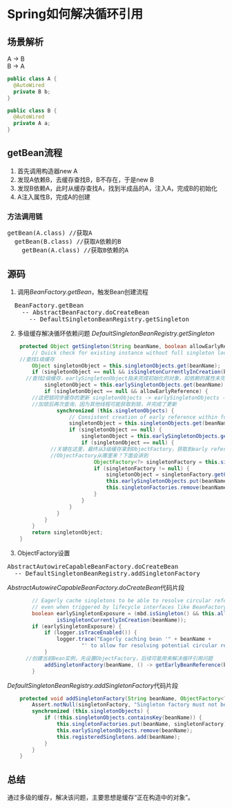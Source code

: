 # Spring如何解决循环引用

## 场景解析
A -> B <br/>
B -> A

```java
public class A {
  @AutoWired
  private B b;
}

public class B {
  @AutoWired
  private A a;
}
```

## getBean流程
1. 首先调用构造器new A
2. 发现A依赖B，去缓存查找B，B不存在，于是new B
3. 发现B依赖A，此时从缓存查找A，找到半成品的A，注入A，完成B的初始化
4. A注入属性B，完成A的创建

### 方法调用链

<pre>
getBean(A.class) //获取A
  getBean(B.class) //获取A依赖的B
    getBean(A.class) //获取B依赖的A
</pre>

## 源码
1. 调用*BeanFactory.getBean*，触发Bean创建流程
<pre>
  BeanFactory.getBean
    -- AbstractBeanFactory.doCreateBean
      -- DefaultSingletonBeanRegistry.getSingleton
</pre>
2. 多级缓存解决循环依赖问题
*DefaultSingletonBeanRegistry.getSingleton*
```java
	protected Object getSingleton(String beanName, boolean allowEarlyReference) {
		// Quick check for existing instance without full singleton lock
    //查找1级缓存
		Object singletonObject = this.singletonObjects.get(beanName);
		if (singletonObject == null && isSingletonCurrentlyInCreation(beanName)) { //是否正在创建？一个ConcurrentHashMap做标记
      //查找2级缓存，earlySingletonObject指未完成初始化的对象，如依赖的属性未完成注入
			singletonObject = this.earlySingletonObjects.get(beanName);
			if (singletonObject == null && allowEarlyReference) {
        //这把锁同步缓存的更新 singletonObjects -> earlySingletonObjects -> singletonFactories
        //加锁后再次查询，因为其他线程可能获取到锁，并完成了更新
				synchronized (this.singletonObjects) {
					// Consistent creation of early reference within full singleton lock
					singletonObject = this.singletonObjects.get(beanName);
					if (singletonObject == null) {
						singletonObject = this.earlySingletonObjects.get(beanName);
						if (singletonObject == null) {
              //关键在这里，最终从3级缓存拿到ObjectFactory，获取到early reference,解决了循环依赖问题
              //ObjectFactory从哪里来？下面会讲到
							ObjectFactory<?> singletonFactory = this.singletonFactories.get(beanName);
							if (singletonFactory != null) {
								singletonObject = singletonFactory.getObject();
								this.earlySingletonObjects.put(beanName, singletonObject);
								this.singletonFactories.remove(beanName);
							}
						}
					}
				}
			}
		}
		return singletonObject;
	}
```
3. ObjectFactory设置
<pre>
AbstractAutowireCapableBeanFactory.doCreateBean
  -- DefaultSingletonBeanRegistry.addSingletonFactory
</pre>

*AbstractAutowireCapableBeanFactory.doCreateBean*代码片段
```java
		// Eagerly cache singletons to be able to resolve circular references
		// even when triggered by lifecycle interfaces like BeanFactoryAware.
		boolean earlySingletonExposure = (mbd.isSingleton() && this.allowCircularReferences &&
				isSingletonCurrentlyInCreation(beanName));
		if (earlySingletonExposure) {
			if (logger.isTraceEnabled()) {
				logger.trace("Eagerly caching bean '" + beanName +
						"' to allow for resolving potential circular references");
			}
      //创建当前Bean实例，先设置ObjectFactory，后续可能用来解决循环引用问题
			addSingletonFactory(beanName, () -> getEarlyBeanReference(beanName, mbd, bean));
		}
```
*DefaultSingletonBeanRegistry.addSingletonFactory*代码片段
```java
	protected void addSingletonFactory(String beanName, ObjectFactory<?> singletonFactory) {
		Assert.notNull(singletonFactory, "Singleton factory must not be null");
		synchronized (this.singletonObjects) {
			if (!this.singletonObjects.containsKey(beanName)) {
				this.singletonFactories.put(beanName, singletonFactory);
				this.earlySingletonObjects.remove(beanName);
				this.registeredSingletons.add(beanName);
			}
		}
	}
```

## 总结
通过多级的缓存，解决该问题，主要思想是缓存“正在构造中的对象”。
